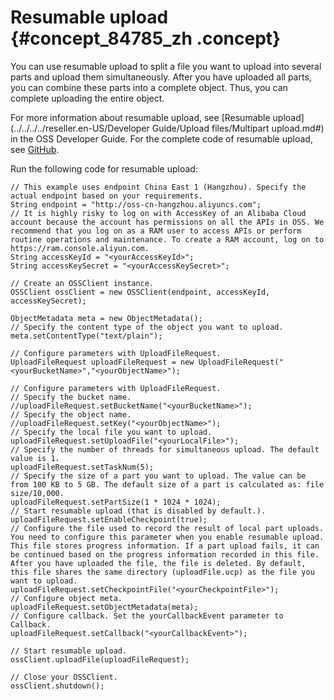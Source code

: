 # Resumable upload {#concept_84785_zh .concept}

You can use resumable upload to split a file you want to upload into several parts and upload them simultaneously. After you have uploaded all parts, you can combine these parts into a complete object. Thus, you can complete uploading the entire object.

For more information about resumable upload, see [Resumable upload](../../../../reseller.en-US/Developer Guide/Upload files/Multipart upload.md#) in the OSS Developer Guide. For the complete code of resumable upload, see [GitHub](https://github.com/aliyun/aliyun-oss-java-sdk/blob/master/src/samples/UploadSample.java).

Run the following code for resumable upload:

```language-java
// This example uses endpoint China East 1 (Hangzhou). Specify the actual endpoint based on your requirements.
String endpoint = "http://oss-cn-hangzhou.aliyuncs.com";
// It is highly risky to log on with AccessKey of an Alibaba Cloud account because the account has permissions on all the APIs in OSS. We recommend that you log on as a RAM user to access APIs or perform routine operations and maintenance. To create a RAM account, log on to https://ram.console.aliyun.com.
String accessKeyId = "<yourAccessKeyId>";
String accessKeySecret = "<yourAccessKeySecret>";

// Create an OSSClient instance.
OSSClient ossClient = new OSSClient(endpoint, accessKeyId, accessKeySecret);

ObjectMetadata meta = new ObjectMetadata();
// Specify the content type of the object you want to upload.
meta.setContentType("text/plain");

// Configure parameters with UploadFileRequest.
UploadFileRequest uploadFileRequest = new UploadFileRequest("<yourBucketName>","<yourObjectName>");

// Configure parameters with UploadFileRequest.
// Specify the bucket name.
//uploadFileRequest.setBucketName("<yourBucketName>");
// Specify the object name.
//uploadFileRequest.setKey("<yourObjectName>");
// Specify the local file you want to upload.
uploadFileRequest.setUploadFile("<yourLocalFile>");
// Specify the number of threads for simultaneous upload. The default value is 1.
uploadFileRequest.setTaskNum(5);
// Specify the size of a part you want to upload. The value can be from 100 KB to 5 GB. The default size of a part is calculated as: file size/10,000.
uploadFileRequest.setPartSize(1 * 1024 * 1024);
// Start resumable upload (that is disabled by default.).
uploadFileRequest.setEnableCheckpoint(true);
// Configure the file used to record the result of local part uploads. You need to configure this parameter when you enable resumable upload. This file stores progress information. If a part upload fails, it can be continued based on the progress information recorded in this file. After you have uploaded the file, the file is deleted. By default, this file shares the same directory (uploadFile.ucp) as the file you want to upload.
uploadFileRequest.setCheckpointFile("<yourCheckpointFile>");
// Configure object meta.
uploadFileRequest.setObjectMetadata(meta);
// Configure callback. Set the yourCallbackEvent parameter to Callback.
uploadFileRequest.setCallback("<yourCallbackEvent>");

// Start resumable upload.
ossClient.uploadFile(uploadFileRequest);

// Close your OSSClient.
ossClient.shutdown();

```

